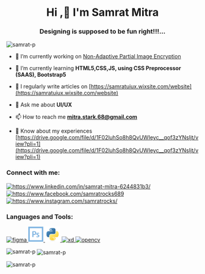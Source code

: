 <h1 align="center">Hi ,👋 I'm Samrat Mitra</h1>
<h3 align="center">Designing is supposed to be fun right!!!...</h3>

<p align="left"> <img src="https://komarev.com/ghpvc/?username=samrat-p&label=Profile%20views&color=0e75b6&style=flat" alt="samrat-p" /> </p>

- 🔭 I’m currently working on [Non-Adaptive Partial Image Encryption](https://github.com/samrat-p/Final-year-Project)

- 🌱 I’m currently learning **HTML5,CSS,JS, using CSS Preprocessor (SAAS), Bootstrap5**

- 📝 I regularly write articles on [https://samratuiux.wixsite.com/website](https://samratuiux.wixsite.com/website)

- 💬 Ask me about **UI/UX**

- 📫 How to reach me **mitra.stark.68@gmail.com**

- 📄 Know about my experiences [https://drive.google.com/file/d/1F02luhSo8h8QvUWIeyc__qof3zYNsIjt/view?pli=1](https://drive.google.com/file/d/1F02luhSo8h8QvUWIeyc__qof3zYNsIjt/view?pli=1)

<h3 align="left">Connect with me:</h3>
<p align="left">
<a href="https://linkedin.com/in/https://www.linkedin.com/in/samrat-mitra-6244831b3/" target="blank"><img align="center" src="https://raw.githubusercontent.com/rahuldkjain/github-profile-readme-generator/master/src/images/icons/Social/linked-in-alt.svg" alt="https://www.linkedin.com/in/samrat-mitra-6244831b3/" height="30" width="40" /></a>
<a href="https://fb.com/https://www.facebook.com/samratrocks689" target="blank"><img align="center" src="https://raw.githubusercontent.com/rahuldkjain/github-profile-readme-generator/master/src/images/icons/Social/facebook.svg" alt="https://www.facebook.com/samratrocks689" height="30" width="40" /></a>
<a href="https://instagram.com/https://www.instagram.com/samratrocks/" target="blank"><img align="center" src="https://raw.githubusercontent.com/rahuldkjain/github-profile-readme-generator/master/src/images/icons/Social/instagram.svg" alt="https://www.instagram.com/samratrocks/" height="30" width="40" /></a>
</p>

<h3 align="left">Languages and Tools:</h3>
<p align="left"> <a href="https://www.figma.com/" target="_blank" rel="noreferrer"> <img src="https://www.vectorlogo.zone/logos/figma/figma-icon.svg" alt="figma" width="40" height="40"/> </a> <a href="https://www.photoshop.com/en" target="_blank" rel="noreferrer"> <img src="https://raw.githubusercontent.com/devicons/devicon/master/icons/photoshop/photoshop-line.svg" alt="photoshop" width="40" height="40"/> </a> <a href="https://www.python.org" target="_blank" rel="noreferrer"> <img src="https://raw.githubusercontent.com/devicons/devicon/master/icons/python/python-original.svg" alt="python" width="40" height="40"/> </a> <a href="https://www.adobe.com/products/xd.html" target="_blank" rel="noreferrer"> <img src="https://cdn.worldvectorlogo.com/logos/adobe-xd.svg" alt="xd" width="40" height="40"/> </a> 
<a href="https://opencv.org/" target="_blank" rel="noreferrer"> <img src="https://www.vectorlogo.zone/logos/opencv/opencv-icon.svg" alt="opencv" width="40" height="40"/> </a> </p>

<p><img align="left" src="https://github-readme-stats.vercel.app/api/top-langs?username=samrat-p&show_icons=true&locale=en&layout=compact" alt="samrat-p" /></p>

<p>&nbsp;<img align="center" src="https://github-readme-stats.vercel.app/api?username=samrat-p&show_icons=true&locale=en" alt="samrat-p" /></p>

<p><img align="center" src="https://github-readme-streak-stats.herokuapp.com/?user=samrat-p&" alt="samrat-p" /></p>

